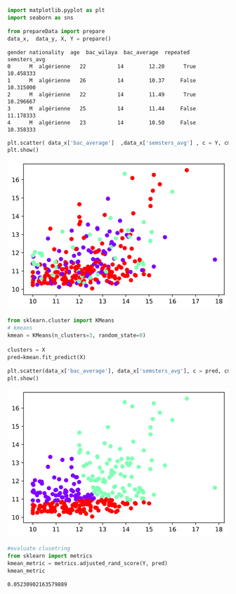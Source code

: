 ```python
import matplotlib.pyplot as plt
import seaborn as sns
```


```python
from prepareData import prepare
data_x,  data_y, X, Y = prepare()
```

    gender nationality  age  bac_wilaya  bac_average  repeated  semsters_avg
    0      M  algérienne   22          14        12.20      True     10.458333
    1      M  algérienne   26          14        10.37     False     10.315000
    2      M  algérienne   22          14        11.49      True     10.296667
    3      M  algérienne   25          14        11.44     False     11.178333
    4      M  algérienne   23          14        10.50     False     10.358333
    


```python
plt.scatter( data_x['bac_average']  ,data_x['semsters_avg'] , c = Y, cmap='rainbow')
plt.show()

```


![svg](kmeans_files/kmeans_2_0.svg)



```python
from sklearn.cluster import KMeans
# kmeans
kmean = KMeans(n_clusters=3, random_state=0)

clusters = X
pred=kmean.fit_predict(X)
```


```python
plt.scatter(data_x['bac_average'], data_x['semsters_avg'], c = pred, cmap='rainbow')
plt.show()

```


![svg](kmeans_files/kmeans_4_0.svg)



```python
#evaluate clusetring 
from sklearn import metrics
kmean_metric = metrics.adjusted_rand_score(Y, pred)
kmean_metric
```




    0.05230902163579889


